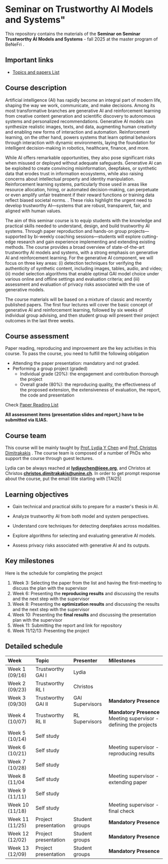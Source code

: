 # Seminar on Trustworthy AI Models and Systems"

<!-- :warning: **We are still developing the course content. The content will be only be finalized by the end of the first week of the semester.** -->

This repository contains the materials of the  **Seminar on Seminar Trustworthy AI Models and Systems** - fall 2025  at the master program of BeNeFri . 

##  <a name='Importantlinks'></a>Important links

- [Topics and papers List ](papers.md)

##  <a name='Coursedescription'></a>Course description
Artificial intelligence (AI) has rapidly become an integral part of modern life, shaping the way we work, communicate, and make decisions. Among its most transformative branches are generative AI and reinforcement learning from creative content generation and scientific discovery to autonomous systems and personalized recommendations. Generative AI models can synthesize realistic images, texts, and data, augmenting human creativity and enabling new forms of interaction and automation. Reinforcement learning, on the other hand, powers systems that learn optimal behaviors through interaction with dynamic environments, laying the foundation for intelligent decision-making in robotics, healthcare, finance, and more.

While AI offers remarkable opportunities, they also pose significant risks when misused or deployed without adequate safeguards. Generative AI can be exploited to create convincing misinformation, deepfakes, or synthetic data that erodes trust in information ecosystems, while also raising concerns about intellectual property and identity manipulation. Reinforcement learning systems, particularly those used in areas like resource allocation, hiring, or automated decision-making, can perpetuate or even amplify unfair treatment if their reward functions or training data reflect biased societal norms. . These risks highlight the urgent need to develop trustworthy AI—systems that are robust, transparent, fair, and aligned with human values.

The aim of this seminar course is to equip students with the knowledge and practical skills needed to understand, design, and build trustworthy AI systems. Through paper reproduction and hands-on group projects—supported by bi-weekly coaching sessions—students will explore cutting-edge research and gain experience implementing and extending existing methods. The course provides a broad overview of state-of-the-art trustworthy AI models and systems, with a strong emphasis on generative AI and reinforcement learning. For the generative AI component, we will focus on three key areas: (i) detection techniques for verifying the authenticity of synthetic content, including images, tables, audio, and video; (ii) model selection algorithms that enable optimal GAI model choice under various online and offline settings and evaluation criteria; and (iii) assessment and evaluation of privacy risks associated with the use of generative models.
 
The course materials will be based on a mixture of classic and recently published papers. The first four  lectures will cover the basic concept of generative AI and reinforcement learning, followed by six weeks of individual group advising, and then student group will present their project outcomes in the last three weeks.

##  <a name='Paper List'></a>Course assessment

Paper reading, reproducing and improvement  are the key activities in this course. To pass the course, you need to fulfill the following obligation
- Attending the paper presentation: mandatory and not graded.
- Performing a group project (graded)
  - Individual grade (20\%): the engagement and contribution thorough the project
  - Overall grade (80\%): the reproducing quality, the effectiveness of the proposed extension, the extensiveness of evaluation, the report, the code and presentation
  
Check [Paper Reading List](papers.md)

**All assessment items (presentation slides and report,) have to be submitted via ILIAS.**

##  <a name='Courseteam'></a>Course team
This course will be mainly taught by [Prof. Lydia Y Chen]([https://lydiaychen.github.io/]) and [Prof. Christos Dimitrakakis](https://sites.google.com/site/christosdimitrakakis)  . The course team is composed of a number of PhDs  who support the course through guest lectures.

Lydia can be always reached at **lydiaychen@ieee.org**, and Christos at Christos **christos.dimitrakakis@unine.ch**. In order to get prompt response about the course, put the email title starting with [TAI25]

##  <a name='Learningobjectives'></a>Learning objectives
- Gain technical and practical skills to prepare for a master's thesis in AI.

- Analyze trustworthy AI from both model and system perspectives.

- Understand core techniques for detecting deepfakes across modalities.

- Explore algorithms for selecting and evaluating generative AI models.

- Assess privacy risks associated with generative AI and its outputs.

##  <a name='Learningobjectives'></a>Key milestones

Here is the schedule for completing the project
1. Week 3: Selecting the paper from the list and having the first-meeting to discuss the plan with the supervisor
2. Week 6: Presenting the **reproducing results** and discussing the results and the next step with the supervisor 
3. Week 8: Presenting the **optimization results** and discussing the results and the next step with the supervisor 
4. Week 10: Presenting the **final results** and discussing the presentation plan with the supervisor 
5. Week 11: Submitting the report and link for repository
6. Week 11/12/13: Presenting the project 
##  <a name='Detailedschedule'></a>Detailed schedule

**Week**|**Topic**|**Presenter**|**Milestones**
:-----|:----- |:-----|:-----
Week 1 (09/16) | Trustworthy GAI I| Lydia |
Week 2 (09/23)| Trustworthy RL I | Christos | 
Week 3 (09/30)| Trustworthy GAI II | GAI Supervisors|**Mandatory Presence** 
Week 4 (10/07)| Trustworthy RL II| RL Supervisors| **Mandatory Presence** Meeting supervisor - defining the projects
Week 5 (10/14)| Self study| 
Week 6 (10/21)| Self study| |Meeting supervisor - reproducing results| 
Week 7 (10/28)| Self study |
Week 8 (11/04| Self study| | Meeting supervisor - extending paper
Week 9 (11/11)| Self study | 
Week 10 (11/18)|Self study| | Meeting supervisor - final check| 
Week 11 (11/25)|  Project presentation|Student groups| **Mandatory Presence**
Week 12 (12/02)|  Project presentation|Student groups| **Mandatory Presence**
Week 13 (12/09)| Project presentation|Student groups |**Mandatory Presence**

